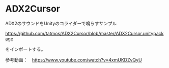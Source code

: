# ADX2Cursor
ADX2のサウンドをUnityのコライダーで鳴らすサンプル

https://github.com/tatmos/ADX2Cursor/blob/master/ADX2Cursor.unitypackage

をインポートする。

参考動画：　https://www.youtube.com/watch?v=4xmUKDZvQyU
